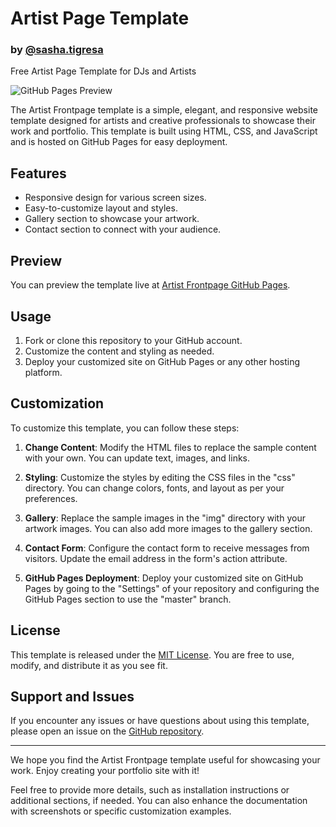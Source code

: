 # Artist Page Template 
### by [@sasha.tigresa](https://www.instagram.com/sasha.tigresa/)<br>
Free Artist Page Template for DJs and Artists

![GitHub Pages Preview](https://sasha-astiadi.github.io/artist_frontpage/)

The Artist Frontpage template is a simple, elegant, and responsive website template designed for artists and creative professionals to showcase their work and portfolio. This template is built using HTML, CSS, and JavaScript and is hosted on GitHub Pages for easy deployment.

## Features

- Responsive design for various screen sizes.
- Easy-to-customize layout and styles.
- Gallery section to showcase your artwork.
- Contact section to connect with your audience.

## Preview

You can preview the template live at [Artist Frontpage GitHub Pages](https://sasha-astiadi.github.io/artist_frontpage/).

## Usage

1. Fork or clone this repository to your GitHub account.
2. Customize the content and styling as needed.
3. Deploy your customized site on GitHub Pages or any other hosting platform.

## Customization

To customize this template, you can follow these steps:

1. **Change Content**: Modify the HTML files to replace the sample content with your own. You can update text, images, and links.

2. **Styling**: Customize the styles by editing the CSS files in the "css" directory. You can change colors, fonts, and layout as per your preferences.

3. **Gallery**: Replace the sample images in the "img" directory with your artwork images. You can also add more images to the gallery section.

4. **Contact Form**: Configure the contact form to receive messages from visitors. Update the email address in the form's action attribute.

5. **GitHub Pages Deployment**: Deploy your customized site on GitHub Pages by going to the "Settings" of your repository and configuring the GitHub Pages section to use the "master" branch.

## License

This template is released under the [MIT License](LICENSE). You are free to use, modify, and distribute it as you see fit.

## Support and Issues

If you encounter any issues or have questions about using this template, please open an issue on the [GitHub repository](https://github.com/sasha-astiadi/artist_frontpage/issues).

---

We hope you find the Artist Frontpage template useful for showcasing your work. Enjoy creating your portfolio site with it!

Feel free to provide more details, such as installation instructions or additional sections, if needed. You can also enhance the documentation with screenshots or specific customization examples.
